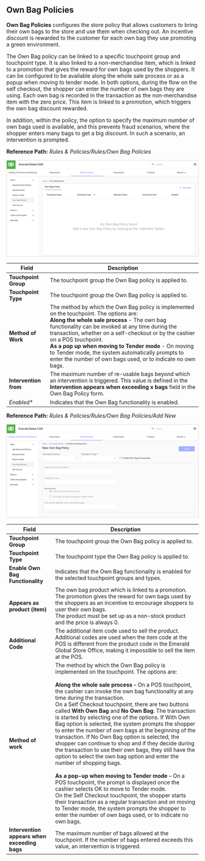 ## Own Bag Policies

**Own Bag Policies** configures the store policy that allows customers to bring their own bags to the store and use them when checking out. An incentive discount is rewarded to the customer for each own bag they use promoting a green environment.

The Own Bag policy can be linked to a specific touchpoint group and touchpoint type. It is also linked to a non-merchandise item, which is linked to a promotion that gives the reward for own bags used by the shoppers. It can be configured to be available along the whole sale process or as a popup when moving to tender mode. In both options, during the flow on the self checkout, the shopper can enter the number of own bags they are using. Each own bag is recorded in the transaction as the non-merchandise item with the zero price. This item is linked to a promotion, which triggers the own bag discount rewarded.

In addition, within the policy, the option to specify the maximum number of own bags used is available, and this prevents fraud scenarios, where the shopper enters many bags to get a big discount. In such a scenario, an intervention is prompted.

**Reference Path:** *Rules & Policies/Rules/Own Bag Policies*

![Own Bag Policies Screen](/Images/OwnBagPoliciesScreen.png)

|**Field**|**Description**|
|---------|----------|
|**Touchpoint Group**|The touchpoint group the Own Bag policy is applied to.|
|**Touchpoint Type**|The touchpoint group the Own Bag policy is applied to.|
|**Method of Work**|The method by which the Own Bag policy is implemented on the touchpoint. The options are:<BR>**Along the whole sale process** - The own bag functionality can be invoked at any time during the transaction, whether on a self-checkout or by the cashier on a POS touchpoint.<BR>**As a pop up when moving to Tender mode** - On moving to Tender mode, the system automatically prompts to enter the number of own bags used, or to indicate no own bags.|
|**Intervention from**|	The maximum number of re-usable bags beyond which an intervention is triggered. This value is defined in the **Intervention appears when exceeding x bags** field in the Own Bag Policy form.|
|*Enabled**|Indicates that the Own Bag functionality is enabled.|

**Reference Path:** *Rules & Policies/Rules/Own Bag Policies/Add New*

![Own Bag Policy Form](/Images/OwnBagPolicyForm.png)

|**Field**|**Description**|
|---------|----------|
|**Touchpoint Group**|The touchpoint group the Own Bag policy is applied to.|
|**Touchpoint Type**|The touchpoint type the Own Bag policy is applied to.|
|**Enable Own Bag Functionality**|Indicates that the Own Bag functionality is enabled for the selected touchpoint groups and types.|
|**Appears as product (item)**|The own bag product which is linked to a promotion. The promotion gives the reward for own bags used by the shoppers as an incentive to encourage shoppers to user their own bags.<BR>The product must be set up as a non-stock product and the price is always 0.|
|**Additional Code**|The additional item code used to sell the product. Additional codes are used when the item code at the POS is different from the product code in the Emerald Global Store Office, making it impossible to sell the item at the POS.|
|**Method of work**|The method by which the Own Bag policy is implemented on the touchpoint. The options are:<BR><BR>**Along the whole sale process** – On a POS touchpoint, the cashier can invoke the own bag functionality at any time during the transaction.<BR>On a Self Checkout touchpoint, there are two buttons called **With Own Bag** and **No Own Bag**. The transaction is started by selecting one of the options. If With Own Bag option is selected, the system prompts the shopper to enter the number of own bags at the beginning of the transaction. If No Own Bag option is selected, the shopper can continue to shop and if they decide during the transaction to use their own bags, they still have the option to select the own bag option and enter the number of shopping bags.<BR><BR>**As a pop-up when moving to Tender mode** – On a POS touchpoint, the prompt is displayed once the cashier selects OK to move to Tender mode.<BR>On the Self Checkout touchpoint, the shopper starts their transaction as a regular transaction and on moving to Tender mode, the system prompts the shopper to enter the number of own bags used, or to indicate no own bags.|
|**Intervention appears when exceeding bags**|The maximum number of bags allowed at the touchpoint. If the number of bags entered exceeds this value, an intervention is triggered.|
